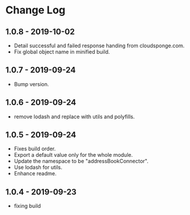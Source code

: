 # Change Log

## 1.0.8 - 2019-10-02

* Detail successful and failed response handing from cloudsponge.com.
* Fix global object name in minified build.

## 1.0.7 - 2019-09-24

* Bump version.

## 1.0.6 - 2019-09-24

* remove lodash and replace with utils and polyfills.

## 1.0.5 - 2019-09-24

* Fixes build order.
* Export a default value only for the whole module.
* Update the namespace to be "addressBookConnector".
* Use lodash for utils.
* Enhance readme.

## 1.0.4 - 2019-09-23

* fixing build
